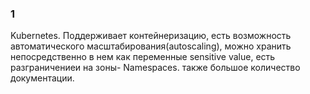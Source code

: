 ### 1
Kubernetes. Поддерживает контейнеризацию, есть возможность автоматического масштабирования(autoscaling), можно хранить непосредственно в нем как переменные sensitive value, 
есть разграничениеи на зоны- Namespaces. также большое количество документации.




